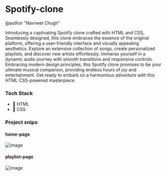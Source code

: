 # Spotify-clone
@author "Navneet Chugh"


Introducing a captivating Spotify clone crafted with HTML and CSS, Seamlessly designed, this clone embraces the essence of the original platform, offering a user-friendly interface and visually appealing aesthetics. Explore an extensive collection of songs, create personalized playlists, and discover new artists effortlessly. Immerse yourself in a dynamic audio journey with smooth transitions and responsive controls. Embracing modern design principles, this Spotify clone promises to be your ultimate musical companion, providing endless hours of joy and entertainment. Get ready to embark on a harmonious adventure with this HTML CSS-powered masterpiece.

### Tech Stack
- :red_circle: HTML
- :red_circle: CSS

### Project snips

#### home-page 
![image](https://github.com/navneet-chugh/Spotify-clone/assets/127025839/ff56bca3-f626-47be-a5fb-55d5458010dd)
#### playlist-page
![image](https://github.com/navneet-chugh/Spotify-clone/assets/127025839/67549894-1870-4c3b-bbe3-4cffe0a1507b)
